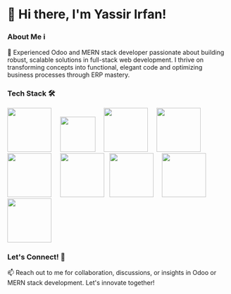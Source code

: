# 👋 Hi there, I'm Yassir Irfan!

### About Me ℹ️

🌟 Experienced Odoo and MERN stack developer passionate about building robust, scalable solutions in full-stack web development. I thrive on transforming concepts into functional, elegant code and optimizing business processes through ERP mastery.

### Tech Stack 🛠️

[<img src="https://cdn.jsdelivr.net/gh/devicons/devicon/icons/python/python-original.svg" width="100"/>](https://www.python.org/) &nbsp; &nbsp;
[<img src="https://cdn.jsdelivr.net/gh/devicons/devicon/icons/javascript/javascript-original.svg" width="80"/>](https://www.javascript.com/) &nbsp; &nbsp;
[<img src="https://cdn.jsdelivr.net/gh/devicons/devicon/icons/nodejs/nodejs-original-wordmark.svg" width="100"/>](https://nodejs.org/) &nbsp; &nbsp;
[<img src="https://cdn.jsdelivr.net/gh/devicons/devicon/icons/react/react-original.svg" width="100"/>](https://reactjs.org/) &nbsp;
[<img src="https://cdn.jsdelivr.net/gh/devicons/devicon/icons/postgresql/postgresql-original.svg" width="100"/>](https://www.postgresql.org/) &nbsp; &nbsp;
[<img src="https://cdn.jsdelivr.net/gh/devicons/devicon/icons/nginx/nginx-original.svg" width="100"/>](https://www.nginx.com/) &nbsp;
[<img src="https://cdn.jsdelivr.net/gh/devicons/devicon/icons/bootstrap/bootstrap-original.svg" width="100"/>](https://getbootstrap.com/) &nbsp; &nbsp;
[<img src="https://cdn.jsdelivr.net/gh/devicons/devicon/icons/amazonwebservices/amazonwebservices-original.svg" width="100"/>](https://aws.amazon.com/) &nbsp; &nbsp;
[<img src="https://cdn.jsdelivr.net/gh/devicons/devicon/icons/jquery/jquery-original.svg" width="100"/>](https://jquery.com/)

### Let's Connect! 🌟

📫 Reach out to me for collaboration, discussions, or insights in Odoo or MERN stack development. Let's innovate together!
